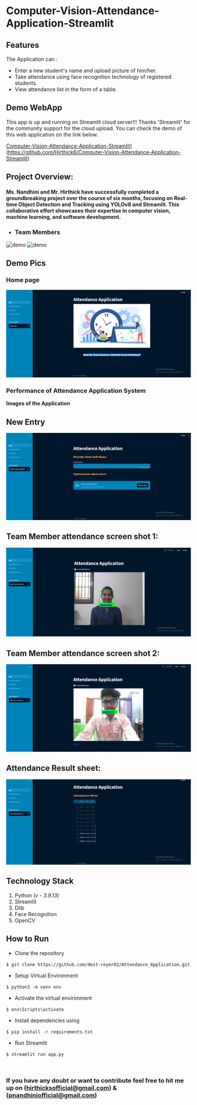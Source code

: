 # Computer-Vision-Attendance-Application-Streamlit</br>
## Features
The Application can :
* Enter a new student's name and upload picture of him/her.
* Take attendance using face recognition technology of registered students.
* View attendance list in the form of a table. </br>

## Demo WebApp

This app is up and running on Streamlit cloud server!!! Thanks 'Streamlit' for the community support for the cloud upload. You can check the demo of this web application on the link below.

[Computer-Vision-Attendance-Application-Streamlit](https://github.com/Hirthick6/Computer-Vision-Attendance-Application-Streamlit)](https://github.com/Hirthick6/Computer-Vision-Attendance-Application-Streamlit)

## Project Overview:

#### Ms. Nandhini and Mr. Hirthick have successfully completed a groundbreaking project over the course of six months, focusing on Real-time Object Detection and Tracking using YOLOv8 and Streamlit. This collaborative effort showcases their expertise in computer vision, machine learning, and software development.

- ### Team Members
![demo](https://media.giphy.com/media/v1.Y2lkPTc5MGI3NjExMnBuZXZ0aGhqNTFtd3Q0MnBrbXUwcjBjNjI4M3JqcTFkaGw4eXdoeSZlcD12MV9pbnRlcm5hbF9naWZfYnlfaWQmY3Q9Zw/wXFdM9bohG4bqK2qOT/giphy.gif
)
![demo](https://media.giphy.com/media/v1.Y2lkPTc5MGI3NjExem4zOGJrdml6Y2J6bXBkeGk1MzdnN2ljeHA2NGM3OTFnOTF5ajFxdiZlcD12MV9pbnRlcm5hbF9naWZfYnlfaWQmY3Q9Zw/aYKfK57T7t8Ndraf66/giphy.gif)
                                                                           
## Demo Pics

### Home page

<img src="https://github.com/Hirthick6/Computer-Vision-Attendance-Application-Streamlit/blob/main/output/home.png">

### Performance of Attendance Application System

**Images of the Application**</br>
## New Entry
<img src="https://github.com/Hirthick6/Computer-Vision-Attendance-Application-Streamlit/blob/main/output/New%20entry.png">
</br>

## Team Member attendance screen shot 1:
<img src="https://github.com/Hirthick6/Computer-Vision-Attendance-Application-Streamlit/blob/main/output/nandhini.png">
</br>

## Team Member attendance screen shot 2:
<img src="https://github.com/Hirthick6/Computer-Vision-Attendance-Application-Streamlit/blob/main/output/hirthick.png">
</br>

## Attendance Result sheet:
<img src="https://github.com/Hirthick6/Computer-Vision-Attendance-Application-Streamlit/blob/main/output/attendance%20sheet.png">
</br>

## Technology Stack
1. Python (*v - 3.9.13*)
2. Streamlit
3. Dlib
4. Face Recognition
5. OpenCV </br>

## How to Run
* Clone the repository

```
$ git clone https://github.com/dest-royer02/Attendance_Application.git
```
* Setup Virtual Environment

```
$ python3 -m venv env
```
* Activate the virtual environment

```
$ env\Scripts\activate
```
* Install dependencies using

```
$ pip install -r requirements.txt
```
* Run Streamlit

```
$ streamlit run app.py
```
</br>

###  If you have any doubt or want to contribute feel free to hit me up on (hirthicksofficial@gmail.com) & (pnandhiniofficial@gmail.com)



